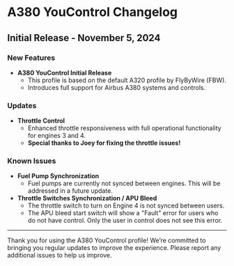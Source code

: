 # A380 YouControl Changelog

## Initial Release - November 5, 2024

### New Features
- **A380 YouControl Initial Release**
  - This profile is based on the default A320 profile by FlyByWire (FBW).
  - Introduces full support for Airbus A380 systems and controls.

### Updates
- **Throttle Control**
  - Enhanced throttle responsiveness with full operational functionality for engines 3 and 4.
  - **Special thanks to Joey for fixing the throttle issues!**

### Known Issues
- **Fuel Pump Synchronization**
  - Fuel pumps are currently not synced between engines. This will be addressed in a future update.
- **Throttle Switches Synchronization / APU Bleed**
  - The throttle switch to turn on Engine 4 is not synced between users.
  - The APU bleed start switch will show a "Fault" error for users who do not have control. Only the user in control does not see this error.

---

Thank you for using the A380 YouControl profile! We’re committed to bringing you regular updates to improve the experience. Please report any additional issues to help us improve.
